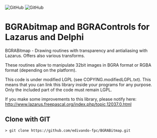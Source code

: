![GitHub](https://img.shields.io/badge/Delphi-XE2-red.svg)
![GitHub](https://img.shields.io/badge/Lazarus-FPC-blue.svg)

# BGRAbitmap and BGRAControls for Lazarus and Delphi

BGRABitmap - Drawing routines with transparency and antialiasing with Lazarus. Offers also various transforms.

These routines allow to manipulate 32bit images in BGRA format or RGBA format (depending on the platform).

This code is under modified LGPL (see COPYING.modifiedLGPL.txt). This means that you can link this library inside your programs for any purpose. Only the included part of the code must remain LGPL.

If you make some improvements to this library, please notify here:
http://www.lazarus.freepascal.org/index.php/topic,12037.0.html

Clone with GIT
--------------
```
> git clone https://github.com/edivando-fpc/BGRABitmap.git
```
